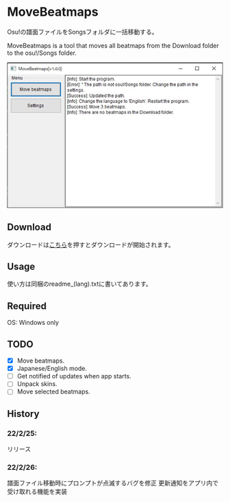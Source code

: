 # MoveBeatmaps
Osu!の譜面ファイルをSongsフォルダに一括移動する。

MoveBeatmaps is a tool that moves all beatmaps from the Download folder to the osu!/Songs folder.

![](img/main_window.jpg)

## Download
ダウンロードは[こちら](https://github.com/KerorinNorthFox/Move_Osu_Beatmaps/releases/latest/download/MoveBeatmaps-v1.1.0-release.zip)を押すとダウンロードが開始されます。

## Usage
使い方は同梱のreadme_(lang).txtに書いてあります。

## Required
OS: Windows only

## TODO
- [x] Move beatmaps.
- [x] Japanese/English mode.
- [ ] Get notified of updates when app starts.
- [ ] Unpack skins.
- [ ] Move selected beatmaps.

## History
### 22/2/25: 
リリース

### 22/2/26:
譜面ファイル移動時にプロンプトが点滅するバグを修正
更新通知をアプリ内で受け取れる機能を実装


